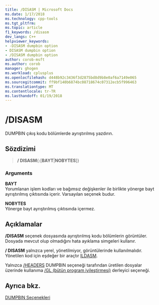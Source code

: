 ```yaml
---
title: /DISASM | Microsoft Docs
ms.date: 1/17/2018
ms.technology: cpp-tools
ms.tgt_pltfrm: 
ms.topic: article
f1_keywords: /disasm
dev_langs: C++
helpviewer_keywords:
- -DISASM dumpbin option
- DISASM dumpbin option
- /DISASM dumpbin option
author: corob-msft
ms.author: corob
manager: ghogen
ms.workload: cplusplus
ms.openlocfilehash: d448b92c3436f3d2875bd8d9b8e0af6a7149e065
ms.sourcegitcommit: ff9bf140b6874bc08718674c07312ecb5f996463
ms.translationtype: MT
ms.contentlocale: tr-TR
ms.lasthandoff: 01/19/2018
---
```

# <a name="disasm"></a>/DISASM

DUMPBIN çıkış kodu bölümlerde ayrıştırılmış yazdırın.

## <a name="syntax"></a>Sözdizimi

> **/ DISASM**{**:**\[**BAYT**|**NOBYTES**]}  

### <a name="arguments"></a>Arguments

**BAYT**  
Yorumlanan işlem kodları ve bağımsız değişkenler ile birlikte yönerge bayt ayrıştırılmış çıktısında içerir. Varsayılan seçenek budur.

**NOBYTES**  
Yönerge bayt ayrıştırılmış çıktısında içermez.

## <a name="remarks"></a>Açıklamalar

**/DISASM** seçenek dosyasında ayrıştırılmış kodu bölümlerin görüntüler. Dosyada mevcut olup olmadığını hata ayıklama simgeleri kullanır.

**/ DISASM** yalnızca yerel, yönetilmiyor, görüntülerinde kullanılmalıdır. Yönetilen kod için eşdeğer bir araçtır [ILDASM](/dotnet/framework/tools/ildasm-exe-il-disassembler).

Yalnızca [/HEADERS](../../build/reference/headers.md) DUMPBIN seçeneği tarafından üretilen dosyalar üzerinde kullanıma [/GL (bütün program iyileştirmesi)](../../build/reference/gl-whole-program-optimization.md) derleyici seçeneği.

## <a name="see-also"></a>Ayrıca bkz.

[DUMPBIN Seçenekleri](../../build/reference/dumpbin-options.md)  
